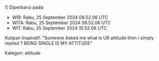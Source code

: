 ⏰ Diperbarui pada:
- WIB: Rabu, 25 September 2024 08.52.06 UTC
- WITA: Rabu, 25 September 2024 09.52.06 UTC
- WIT: Rabu, 25 September 2024 10.52.06 UTC

Kutipan Inspiratif:
"Someone Asked me what is UR attitude then i simply replied ? BEING SINGLE IS MY ATTITUDE"


Kategori: attitude

